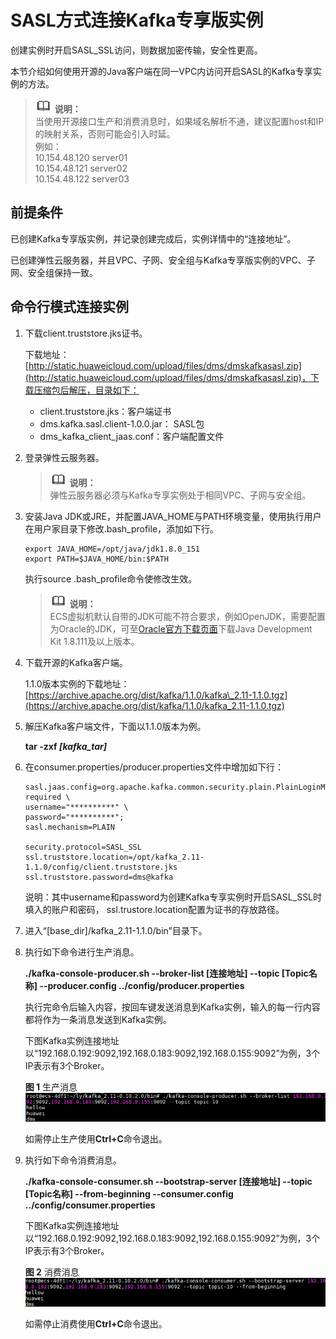 # SASL方式连接Kafka专享版实例<a name="dms-ug-180801001"></a>

创建实例时开启SASL\_SSL访问，则数据加密传输，安全性更高。

本节介绍如何使用开源的Java客户端在同一VPC内访问开启SASL的Kafka专享实例的方法。

>![](public_sys-resources/icon-note.gif) **说明：**   
>当使用开源接口生产和消费消息时，如果域名解析不通，建议配置host和IP的映射关系，否则可能会引入时延。  
>例如：  
>10.154.48.120 server01  
>10.154.48.121 server02  
>10.154.48.122 server03  

## 前提条件<a name="section17830048113810"></a>

已创建Kafka专享版实例，并记录创建完成后，实例详情中的“连接地址”。

已创建弹性云服务器，并且VPC、子网、安全组与Kafka专享版实例的VPC、子网、安全组保持一致。

## 命令行模式连接实例<a name="section189213202426"></a>

1.  下载client.truststore.jks证书。

    下载地址：[http://static.huaweicloud.com/upload/files/dms/dmskafkasasl.zip](http://static.huaweicloud.com/upload/files/dms/dmskafkasasl.zip)，下载压缩包后解压，目录如下：

    -   client.truststore.jks：客户端证书
    -   dms.kafka.sasl.client-1.0.0.jar： SASL包
    -   dms\_kafka\_client\_jaas.conf：客户端配置文件

2.  登录弹性云服务器。

    >![](public_sys-resources/icon-note.gif) **说明：**   
    >弹性云服务器必须与Kafka专享实例处于相同VPC、子网与安全组。  

3.  安装Java JDK或JRE，并配置JAVA\_HOME与PATH环境变量，使用执行用户在用户家目录下修改.bash\_profile，添加如下行。

    ```
    export JAVA_HOME=/opt/java/jdk1.8.0_151 
    export PATH=$JAVA_HOME/bin:$PATH
    ```

    执行source .bash\_profile命令使修改生效。

    >![](public_sys-resources/icon-note.gif) **说明：**   
    >ECS虚拟机默认自带的JDK可能不符合要求，例如OpenJDK，需要配置为Oracle的JDK，可至[Oracle官方下载页面](http://www.oracle.com/technetwork/java/javase/downloads/index.html)下载Java Development Kit 1.8.111及以上版本。  

4.  下载开源的Kafka客户端。

    1.1.0版本实例的下载地址：[https://archive.apache.org/dist/kafka/1.1.0/kafka\_2.11-1.1.0.tgz](https://archive.apache.org/dist/kafka/1.1.0/kafka_2.11-1.1.0.tgz)

5.  解压Kafka客户端文件，下面以1.1.0版本为例。

    **tar -zxf  _\[kafka\_tar\]_**

6.  在consumer.properties/producer.properties文件中增加如下行：

    ```
    sasl.jaas.config=org.apache.kafka.common.security.plain.PlainLoginModule required \
    username="**********" \
    password="**********";        
    sasl.mechanism=PLAIN
    
    security.protocol=SASL_SSL
    ssl.truststore.location=/opt/kafka_2.11-1.1.0/config/client.truststore.jks
    ssl.truststore.password=dms@kafka
    ```

    说明：其中username和password为创建Kafka专享实例时开启SASL\_SSL时填入的账户和密码， ssl.trustore.location配置为证书的存放路径。

7.  进入“\[base\_dir\]/kafka\_2.11-1.1.0/bin”目录下。
8.  执行如下命令进行生产消息。

    **./kafka-console-producer.sh --broker-list \[连接地址\] --topic \[Topic名称\] --producer.config ../config/producer.properties**

    执行完命令后输入内容，按回车键发送消息到Kafka实例，输入的每一行内容都将作为一条消息发送到Kafka实例。

    下图Kafka实例连接地址以“192.168.0.192:9092,192.168.0.183:9092,192.168.0.155:9092”为例，3个IP表示有3个Broker。

    **图 1**  生产消息<a name="fig174635218315"></a>  
    ![](figures/生产消息.png "生产消息")

    如需停止生产使用**Ctrl+C**命令退出。

9.  执行如下命令消费消息。

    **./kafka-console-consumer.sh --bootstrap-server \[连接地址\] --topic \[Topic名称\] --from-beginning  --**consumer**.config ../config/**consumer**.properties**

    下图Kafka实例连接地址以“192.168.0.192:9092,192.168.0.183:9092,192.168.0.155:9092”为例，3个IP表示有3个Broker。

    **图 2**  消费消息<a name="fig161838173112"></a>  
    ![](figures/消费消息.png "消费消息")

    如需停止消费使用**Ctrl+C**命令退出。


